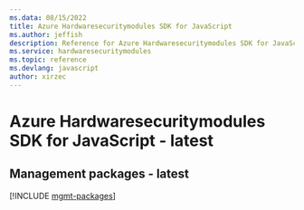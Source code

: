 ```yaml
---
ms.data: 08/15/2022
title: Azure Hardwaresecuritymodules SDK for JavaScript
ms.author: jeffish
description: Reference for Azure Hardwaresecuritymodules SDK for JavaScript
ms.service: hardwaresecuritymodules
ms.topic: reference
ms.devlang: javascript
author: xirzec
---
```

# Azure Hardwaresecuritymodules SDK for JavaScript - latest

## Management packages - latest
[!INCLUDE [mgmt-packages](hardwaresecuritymodules-mgmt-index.md)]
